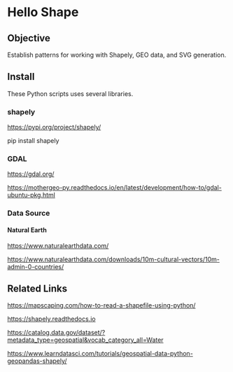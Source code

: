 # Hello Shape

## Objective

Establish patterns for working with Shapely, GEO data, and SVG generation.

## Install

These Python scripts uses several libraries.

### shapely 

https://pypi.org/project/shapely/

pip install shapely

###  GDAL

https://gdal.org/

https://mothergeo-py.readthedocs.io/en/latest/development/how-to/gdal-ubuntu-pkg.html


### Data Source

#### Natural Earth

https://www.naturalearthdata.com/

https://www.naturalearthdata.com/downloads/10m-cultural-vectors/10m-admin-0-countries/


## Related Links


https://mapscaping.com/how-to-read-a-shapefile-using-python/

https://shapely.readthedocs.io

https://catalog.data.gov/dataset/?metadata_type=geospatial&vocab_category_all=Water

https://www.learndatasci.com/tutorials/geospatial-data-python-geopandas-shapely/